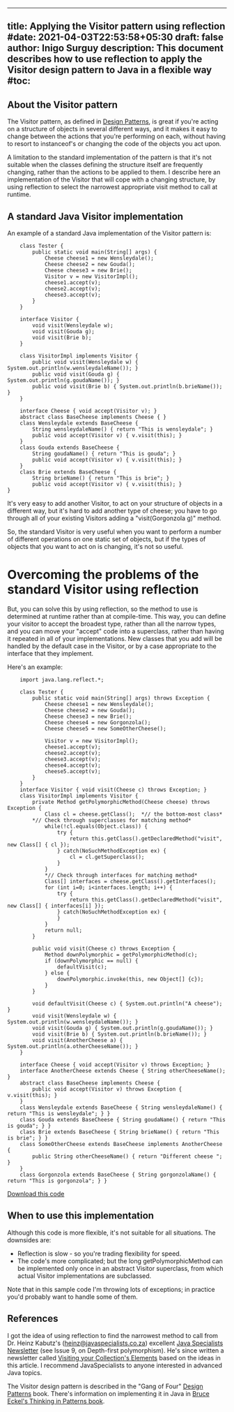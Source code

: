 
---
title: Applying the Visitor pattern using reflection
#date: 2021-04-03T22:53:58+05:30
draft: false
author: Inigo Surguy
description: This document describes how to use reflection to apply the Visitor design pattern to Java in a flexible way
#toc:
---




## About the Visitor pattern

The Visitor pattern, as defined in [Design Patterns](http://www.amazon.co.uk/exec/obidos/ASIN/0201633612/o/qid=1007338183/sr=8-1/ref=sr_aps_b_1_1/026-1289466-6947626), is great if you're acting on a structure of objects in several different ways, and it makes it easy to change between the actions that you're performing on each, without having to resort to instanceof's or changing the code of the objects you act upon.

A limitation to the standard implementation of the pattern is that it's not suitable when the classes defining the structure itself are frequently changing, rather than the actions to be applied to them. I describe here an implementation of the Visitor that will cope with a changing structure, by using reflection to select the narrowest appropriate visit method to call at runtime.


## A standard Java Visitor implementation

An example of a standard Java implementation of the Visitor pattern is:

		
        class Tester {
            public static void main(String[] args) {
                Cheese cheese1 = new Wensleydale();
                Cheese cheese2 = new Gouda();
                Cheese cheese3 = new Brie();
                Visitor v = new VisitorImpl();
                cheese1.accept(v);
                cheese2.accept(v);
                cheese3.accept(v);
            }
        }
        
        interface Visitor {
            void visit(Wensleydale w);
            void visit(Gouda g);
            void visit(Brie b);
        }
        
        class VisitorImpl implements Visitor {
            public void visit(Wensleydale w) { System.out.println(w.wensleydaleName()); }
            public void visit(Gouda g) { System.out.println(g.goudaName()); }
            public void visit(Brie b) { System.out.println(b.brieName()); }
        }
        
        interface Cheese { void accept(Visitor v); }
        abstract class BaseCheese implements Cheese { }
        class Wensleydale extends BaseCheese {
            String wensleydaleName() { return "This is wensleydale"; }
            public void accept(Visitor v) { v.visit(this); }
        }
        class Gouda extends BaseCheese {
            String goudaName() { return "This is gouda"; }
            public void accept(Visitor v) { v.visit(this); }
        }
        class Brie extends BaseCheese {
            String brieName() { return "This is brie"; }
            public void accept(Visitor v) { v.visit(this); }
	}
    
		
It's very easy to add another Visitor, to act on your structure of objects in
a different way, but it's hard to add another type of cheese; you have to
go through all of your existing Visitors adding a "visit(Gorgonzola g)" method.
		
So, the standard Visitor is very useful when you want to perform a number of 
different operations on one static set of objects, but if the types of objects
that you want to act on is changing, it's not so useful.
	
	
# Overcoming the problems of the standard Visitor using reflection
		
But, you can solve this by using reflection, so the method to use is determined
at runtime rather than at compile-time. This way, you can define your visitor to
accept the broadest type, rather than all the narrow types, and you can move
your "accept" code into a superclass, rather than having it repeated in all of your
implementations. New classes that you add will be handled by the default case in the
Visitor, or by a case appropriate to the interface that they implement.
		
Here's an example:
		

        import java.lang.reflect.*;
        
        class Tester {
            public static void main(String[] args) throws Exception {
                Cheese cheese1 = new Wensleydale();
                Cheese cheese2 = new Gouda();
                Cheese cheese3 = new Brie();
                Cheese cheese4 = new Gorgonzola();
                Cheese cheese5 = new SomeOtherCheese();
        
                Visitor v = new VisitorImpl();
                cheese1.accept(v);
                cheese2.accept(v);
                cheese3.accept(v);
                cheese4.accept(v);
                cheese5.accept(v);
            }
        }
        interface Visitor { void visit(Cheese c) throws Exception; }        
        class VisitorImpl implements Visitor {
            private Method getPolymorphicMethod(Cheese cheese) throws Exception {
                Class cl = cheese.getClass();  *// the bottom-most class*
			*// Check through superclasses for matching method*
                while(!cl.equals(Object.class)) {
                    try {
                        return this.getClass().getDeclaredMethod("visit", new Class[] { cl });
                    } catch(NoSuchMethodException ex) {
                        cl = cl.getSuperclass();
                    }
                }
                *// Check through interfaces for matching method*
                Class[] interfaces = cheese.getClass().getInterfaces();
                for (int i=0; i<interfaces.length; i++) {
                    try {
                        return this.getClass().getDeclaredMethod("visit", new Class[] { interfaces[i] });
                    } catch(NoSuchMethodException ex) {
                    }
                }
                return null;
            }
        
            public void visit(Cheese c) throws Exception {
                Method downPolymorphic = getPolymorphicMethod(c);
                if (downPolymorphic == null) {
                    defaultVisit(c);
                } else {
                    downPolymorphic.invoke(this, new Object[] {c});
                }
            }

            void defaultVisit(Cheese c) { System.out.println("A cheese"); }
            void visit(Wensleydale w) { System.out.println(w.wensleydaleName()); }
            void visit(Gouda g) { System.out.println(g.goudaName()); }
            void visit(Brie b) { System.out.println(b.brieName()); }
            void visit(AnotherCheese a) { System.out.println(a.otherCheeseName()); }
        }
        
        interface Cheese { void accept(Visitor v) throws Exception; }
        interface AnotherCheese extends Cheese { String otherCheeseName(); }
        abstract class BaseCheese implements Cheese { 
            public void accept(Visitor v) throws Exception { v.visit(this); } 
        }
        class Wensleydale extends BaseCheese { String wensleydaleName() { return "This is wensleydale"; } }
        class Gouda extends BaseCheese { String goudaName() { return "This is gouda"; } }
        class Brie extends BaseCheese { String brieName() { return "This is brie"; } }
        class SomeOtherCheese extends BaseCheese implements AnotherCheese { 
            public String otherCheeseName() { return "Different cheese "; }
        }
        class Gorgonzola extends BaseCheese { String gorgonzolaName() { return "This is gorgonzola"; } }

		

[Download this code](/code/visitor.zip)
		
	
	
## When to use this implementation
		
Although this code is more flexible, it's not suitable for all situations. The downsides are:
		

- Reflection is slow - so you're trading flexibility for speed.				
- The code's more complicated; but the long getPolymorphicMethod can be implemented only once in an abstract Visitor superclass, from which actual Visitor implementations are subclassed.
			
			

Note that in this sample code I'm throwing lots of exceptions; in 
practice you'd probably want to handle some of them.



## References
		
I got the idea of using reflection to find the narrowest method to call from Dr. Heinz Kabutz's ([heinz@javaspecialists.co.za](mailto:heinz@javaspecialists.co.za)) excellent [Java Specialists Newsletter](http://www.javaspecialists.co.za/archive/archive.html) (see Issue 9, on Depth-first polymorphism). He's since written a newsletter called [Visiting your Collection's Elements](http://www.javaspecialists.co.za/archive/Issue040.html) based on the ideas in this article. I recommend JavaSpecialists to anyone interested in advanced Java topics.
		
The Visitor design pattern is described in the "Gang of Four" [Design Patterns](http://www.amazon.co.uk/exec/obidos/ASIN/0201633612/o/qid=1007338183/sr=8-1/ref=sr_aps_b_1_1/026-1289466-6947626) book. There's information on implementing it in Java in [Bruce Eckel's Thinking in Patterns book](http://www.mindview.net/Books).
	
